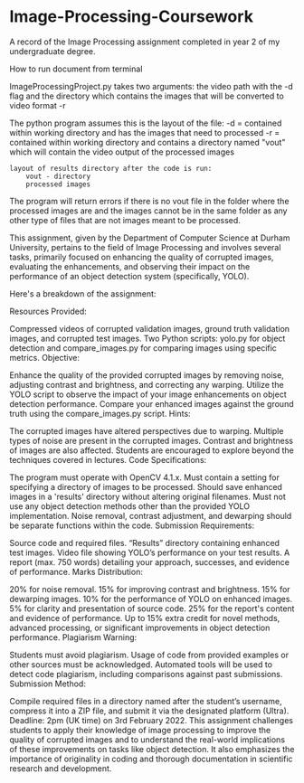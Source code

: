 # Image-Processing-Coursework
A record of the Image Processing assignment completed in year 2 of my undergraduate degree.

How to run document from terminal 

ImageProcessingProject.py takes two arguments:
	the video path with the -d flag and the directory which contains the images that will be converted to video format -r
	
The python program assumes this is the layout of the file:
	-d = contained within working directory and has the images that need to processed
	-r = contained within working directory and contains a directory named "vout" which will contain the video output of the processed images

	layout of results directory after the code is run:
		vout - directory
		processed images
The program will return errors if there is no vout file in the folder where the processed images are and the images cannot be in the same folder as any other type of 
files that are not images meant to be processed.

		
This assignment, given by the Department of Computer Science at Durham University, pertains to the field of Image Processing and involves several tasks, primarily focused on enhancing the quality of corrupted images, evaluating the enhancements, and observing their impact on the performance of an object detection system (specifically, YOLO).

Here's a breakdown of the assignment:

Resources Provided:

Compressed videos of corrupted validation images, ground truth validation images, and corrupted test images.
Two Python scripts: yolo.py for object detection and compare_images.py for comparing images using specific metrics.
Objective:

Enhance the quality of the provided corrupted images by removing noise, adjusting contrast and brightness, and correcting any warping.
Utilize the YOLO script to observe the impact of your image enhancements on object detection performance.
Compare your enhanced images against the ground truth using the compare_images.py script.
Hints:

The corrupted images have altered perspectives due to warping.
Multiple types of noise are present in the corrupted images.
Contrast and brightness of images are also affected.
Students are encouraged to explore beyond the techniques covered in lectures.
Code Specifications:

The program must operate with OpenCV 4.1.x.
Must contain a setting for specifying a directory of images to be processed.
Should save enhanced images in a 'results' directory without altering original filenames.
Must not use any object detection methods other than the provided YOLO implementation.
Noise removal, contrast adjustment, and dewarping should be separate functions within the code.
Submission Requirements:

Source code and required files.
“Results” directory containing enhanced test images.
Video file showing YOLO’s performance on your test results.
A report (max. 750 words) detailing your approach, successes, and evidence of performance.
Marks Distribution:

20% for noise removal.
15% for improving contrast and brightness.
15% for dewarping images.
10% for the performance of YOLO on enhanced images.
5% for clarity and presentation of source code.
25% for the report's content and evidence of performance.
Up to 15% extra credit for novel methods, advanced processing, or significant improvements in object detection performance.
Plagiarism Warning:

Students must avoid plagiarism.
Usage of code from provided examples or other sources must be acknowledged.
Automated tools will be used to detect code plagiarism, including comparisons against past submissions.
Submission Method:

Compile required files in a directory named after the student’s username, compress it into a ZIP file, and submit it via the designated platform (Ultra).
Deadline: 2pm (UK time) on 3rd February 2022.
This assignment challenges students to apply their knowledge of image processing to improve the quality of corrupted images and to understand the real-world implications of these improvements on tasks like object detection. It also emphasizes the importance of originality in coding and thorough documentation in scientific research and development.
